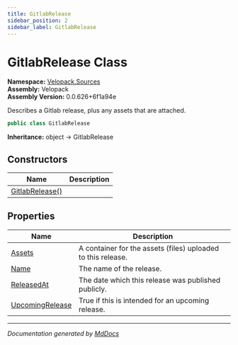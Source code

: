 ```yaml
---
title: GitlabRelease
sidebar_position: 2
sidebar_label: GitlabRelease
---
```

<!--  
  <auto-generated>   
    The contents of this file were generated by a tool.  
    Changes to this file may be list if the file is regenerated  
  </auto-generated>   
-->

# GitlabRelease Class

**Namespace:** [Velopack.Sources](../index.md)  
**Assembly:** Velopack  
**Assembly Version:** 0.0.626+6f1a94e

Describes a Gitlab release, plus any assets that are attached.

```csharp
public class GitlabRelease
```

**Inheritance:** object → GitlabRelease

## Constructors

| Name                                     | Description |
| ---------------------------------------- | ----------- |
| [GitlabRelease()](constructors/index.md) |             |

## Properties

| Name                                             | Description                                                  |
| ------------------------------------------------ | ------------------------------------------------------------ |
| [Assets](properties/Assets.md)                   | A container for the assets (files) uploaded to this release. |
| [Name](properties/Name.md)                       | The name of the release.                                     |
| [ReleasedAt](properties/ReleasedAt.md)           | The date which this release was published publicly.          |
| [UpcomingRelease](properties/UpcomingRelease.md) | True if this is intended for an upcoming release.            |

___

*Documentation generated by [MdDocs](https://github.com/ap0llo/mddocs)*
